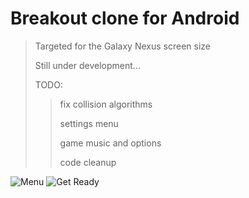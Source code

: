 Breakout clone for Android
==========================

>Targeted for the Galaxy Nexus screen size
>
>Still under development...
>
>TODO:
>>fix collision algorithms
>>
>>settings menu
>>
>>game music and options
>>
>>code cleanup

![Menu](https://raw.github.com/dhbikoff/AndroidBreakoutScala/master/screenshots/menu1.png) ![Get Ready](https://raw.github.com/dhbikoff/AndroidBreakoutScala/master/screenshots/ready1.png)
